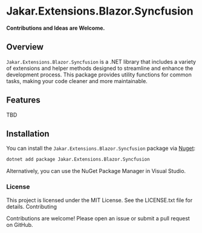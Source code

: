 # Jakar.Extensions.Blazor.Syncfusion

**Contributions and Ideas are Welcome.**

## Overview

`Jakar.Extensions.Blazor.Syncfusion` is a .NET library that includes a variety of extensions and helper methods designed to streamline and
enhance the development process. This package provides utility functions for common tasks, making your code cleaner and
more maintainable.

## Features

TBD

## Installation

You can install the `Jakar.Extensions.Blazor.Syncfusion` package via [Nuget](https://www.nuget.org/packages/Jakar.Extensions/):

```sh
dotnet add package Jakar.Extensions.Blazor.Syncfusion
```

Alternatively, you can use the NuGet Package Manager in Visual Studio.

### License

This project is licensed under the MIT License. See the LICENSE.txt file for details.
Contributing

Contributions are welcome! Please open an issue or submit a pull request on GitHub.
